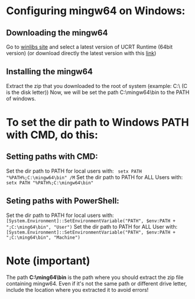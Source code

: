 # Configuring mingw64 on Windows:
## Downloading the mingw64
Go to [winlibs site](https://winlibs.com/) and select a latest version of UCRT Runtime (64bit version) (or download directly the latest version with this [link](https://github.com/brechtsanders/winlibs_mingw/releases/download/15.1.0posix-13.0.0-ucrt-r2/winlibs-i686-posix-dwarf-gcc-15.1.0-mingw-w64ucrt-13.0.0-r2.zip))
## Installing the mingw64
Extract the zip that you downloaded to the root of system (example: C:\ (C is the disk letter))
Now, we will be set the path C:\mingw64\bin to the PATH of windows.
# To set the dir path to Windows PATH with CMD, do this:
## Setting paths with CMD:
Set the dir path to PATH for local users with: ``` setx PATH "%PATH%;C:\mingw64\bin" /M```
Set the dir path to PATH for ALL Users with: ``` setx PATH "%PATH%;C:\mingw64\bin" ```
## Seting paths with PowerShell:
Set the dir path to PATH for local users with: ``` [System.Environment]::SetEnvironmentVariable("PATH", $env:PATH + ";C:\ming64\bin", "User") ```
Set the dir path to PATH for ALL User with: ``` [System.Environment]::SetEnvironmentVariable("PATH", $env:PATH + ";C:\ming64\bin", "Machine") ```
# Note (important)
The path **C:\ming64\bin** is the path where you should extract the zip file containing mingw64. Even if it's not the same path or different drive letter, include the location where you extracted it to avoid errors!

